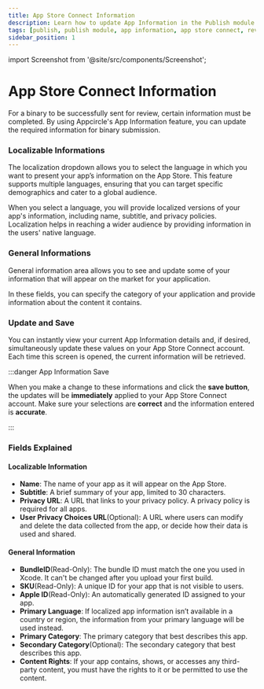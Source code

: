 ```yaml
---
title: App Store Connect Information
description: Learn how to update App Information in the Publish module of Appcircle
tags: [publish, publish module, app information, app store connect, review]
sidebar_position: 1
---
```


import Screenshot from '@site/src/components/Screenshot';

# App Store Connect Information

For a binary to be successfully sent for review, certain information must be completed. By using Appcircle's App Information feature, you can update the required information for binary submission.

<Screenshot url='https://cdn.appcircle.io/docs/assets/7140-19.png' />

### Localizable Informations

The localization dropdown allows you to select the language in which you want to present your app’s information on the App Store. This feature supports multiple languages, ensuring that you can target specific demographics and cater to a global audience.

When you select a language, you will provide localized versions of your app's information, including name, subtitle, and privacy policies. Localization helps in reaching a wider audience by providing information in the users' native language.

<Screenshot url='https://cdn.appcircle.io/docs/assets/BE3926-localizeInfo.png' />

### General Informations

General information area allows you to see and update some of your information that will appear on the market for your application. 

In these fields, you can specify the category of your application and provide information about the content it contains.

<Screenshot url='https://cdn.appcircle.io/docs/assets/BE3926-generalInfo.png' />

### Update and Save

You can instantly view your current App Information details and, if desired, simultaneously update these values on your App Store Connect account. Each time this screen is opened, the current information will be retrieved.

<Screenshot url='https://cdn.appcircle.io/docs/assets/BE3926-appInfoDetails.png' />

:::danger App Information Save

When you make a change to these informations and click the **save button**, the updates will be **immediately** applied to your App Store Connect account. Make sure your selections are **correct** and the information entered is **accurate**.

:::

### Fields Explained

#### Localizable Information

- **Name**: The name of your app as it will appear on the App Store.
- **Subtitle**: A brief summary of your app, limited to 30 characters.
- **Privacy URL**: A URL that links to your privacy policy. A privacy policy is required for all apps.
- **User Privacy Choices URL**(Optional): A URL where users can modify and delete the data collected from the app, or decide how their data is used and shared.

#### General Information

- **BundleID**(Read-Only): The bundle ID must match the one you used in Xcode. It can't be changed after you upload your first build.
- **SKU**(Read-Only): A unique ID for your app that is not visible to users.
- **Apple ID**(Read-Only): An automatically generated ID assigned to your app.
- **Primary Language**: If localized app information isn’t available in a country or region, the information from your primary language will be used instead.
- **Primary Category**: The primary category that best describes this app.
- **Secondary Category**(Optional): The secondary category that best describes this app.
- **Content Rights**: If your app contains, shows, or accesses any third-party content, you must have the rights to it or be permitted to use the content.
